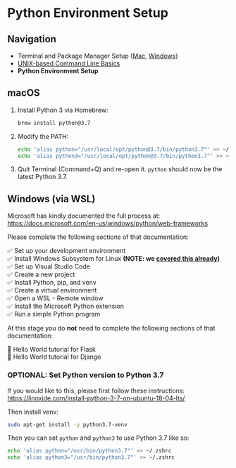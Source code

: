 # Python Environment Setup

## Navigation

- Terminal and Package Manager Setup ([Mac](01-terminal-setup-mac.md), [Windows](01-terminal-setup-win.md))
- [UNIX-based Command Line Basics](02-unix-basics.md)
- **Python Environment Setup**

## macOS

1. Install Python 3 via Homebrew:

    ```bash
    brew install python@3.7
    ```

2. Modify the PATH:

    ```bash
    echo 'alias python="/usr/local/opt/python@3.7/bin/python3.7"' >> ~/.zshrc
    echo 'alias python3="/usr/local/opt/python@3.7/bin/python3.7"' >> ~/.zshrc
    ```

3. Quit Terminal (Command+Q) and re-open it. `python` should now be the latest Python 3.7.

## Windows (via WSL)

Microsoft has kindly documented the full process at: https://docs.microsoft.com/en-us/windows/python/web-frameworks

Please complete the following sections of that documentation:

✅ Set up your development environment  
✅ Install Windows Subsystem for Linux **(NOTE: we [covered this already](01-terminal-setup-win.md))**  
✅ Set up Visual Studio Code  
✅ Create a new project  
✅ Install Python, pip, and venv  
✅ Create a virtual environment  
✅ Open a WSL - Remote window  
✅ Install the Microsoft Python extension  
✅ Run a simple Python program  

At this stage you do **not** need to complete the following sections of that documentation:

🚫 Hello World tutorial for Flask  
🚫 Hello World tutorial for Django

### OPTIONAL: Set Python version to Python 3.7

If you would like to this, please first follow these instructions: https://linoxide.com/install-python-3-7-on-ubuntu-18-04-lts/

Then install venv:

```bash
sudo apt-get install -y python3.7-venv
```

Then you can set `python` and `python3` to use Python 3.7 like so:

```bash
echo 'alias python="/usr/bin/python3.7"' >> ~/.zshrc
echo 'alias python3="/usr/bin/python3.7"' >> ~/.zshrc
```
